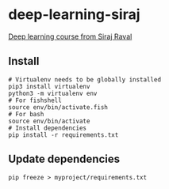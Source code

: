 # deep-learning-siraj
[Deep learning course from Siraj Raval](https://www.youtube.com/watch?v=vOppzHpvTiQ&list=PL2-dafEMk2A7YdKv4XfKpfbTH5z6rEEj3)

## Install
```
# Virtualenv needs to be globally installed
pip3 install virtualenv
python3 -m virtualenv env
# For fishshell
source env/bin/activate.fish
# For bash
source env/bin/activate
# Install dependencies
pip install -r requirements.txt
```

## Update dependencies
```
pip freeze > myproject/requirements.txt
```